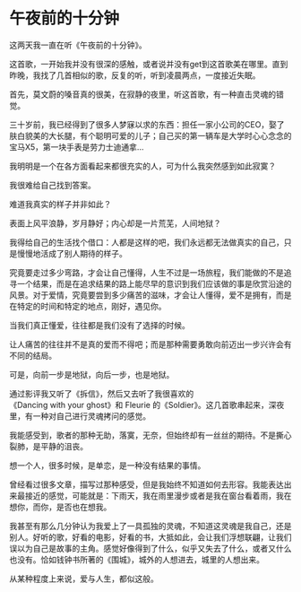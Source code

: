 # 午夜前的十分钟

这两天我一直在听《午夜前的十分钟》。

这首歌，一开始我并没有很深的感触，或者说并没有get到这首歌美在哪里。直到昨晚，我找了几首相似的歌，反复的听，听到凌晨两点，一度接近失眠。

首先，莫文蔚的嗓音真的很美，在寂静的夜里，听这首歌，有一种直击灵魂的错觉。

三十岁前，我已经得到了很多人梦寐以求的东西：担任一家小公司的CEO，娶了肤白貌美的大长腿，有个聪明可爱的儿子；自己买的第一辆车是大学时心心念念的宝马X5，第一块手表是劳力士迪通拿...

我明明是一个在各方面看起来都很充实的人，可为什么我突然感到如此寂寞？

我很难给自己找到答案。

难道我真实的样子并非如此？

表面上风平浪静，岁月静好；内心却是一片荒芜，人间地狱？

我得给自己的生活找个借口：人都是这样的吧，我们永远都无法做真实的自己，只是慢慢地活成了别人期待的样子。

究竟要走过多少弯路，才会让自己懂得，人生不过是一场旅程，我们能做的不是追寻一个结果，而是在追求结果的路上能尽早的意识到我们应该做的事是欣赏沿途的风景。对于爱情，究竟要尝到多少痛苦的滋味，才会让人懂得，爱不是拥有，而是在特定的时间和特定的地点，刚好，遇见你。

当我们真正懂爱，往往都是我们没有了选择的时候。

让人痛苦的往往并不是真的爱而不得吧；而是那种需要勇敢向前迈出一步兴许会有不同的结局。

可是，向前一步是地狱，向后一步，也是地狱。

通过影评我又听了《拆信》，然后又去听了我很喜欢的《Dancing with your ghost》和 Fleurie 的《Soldier》。这几首歌串起来，深夜里，有一种对自己进行灵魂拷问的感觉。

我能感受到，歌者的那种无助，落寞，无奈，但始终却有一丝丝的期待。不是撕心裂肺，是平静的沮丧。

想一个人，很多时候，是单恋，是一种没有结果的事情。

曾经看过很多文章，描写过那种感受，但是我始终不知道如何去形容。我能表达出来最接近的感觉，可能就是：下雨天，我在雨里漫步或者是我在窗台看着雨，我在想你，而你，是否也在想我。

我甚至有那么几分钟认为我爱上了一具孤独的灵魂，不知道这灵魂是我自己，还是别人。好听的歌，好看的电影，好看的书，大抵如此，会让我们浮想联翩，让我们误以为自己是故事的主角。感觉好像得到了什么，似乎又失去了什么，或者又什么也没有。恰如钱钟书所著的《围城》，城外的人想进去，城里的人想出来。

从某种程度上来说，爱与人生，都似这般。